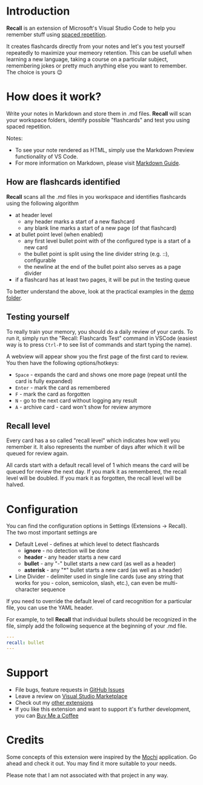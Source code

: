 # Introduction

**Recall** is an extension of Microsoft's Visual Studio Code to help you remember stuff using [spaced repetition](https://en.wikipedia.org/wiki/Spaced_repetition).

It creates flashcards directly from your notes and let's you test yourself repeatedly to maximize your memeory retention. This can be usefull when learning a new language, taking a course on a particular subject, remembering jokes or pretty much anything else you want to remember. The choice is yours 😉

# How does it work?

Write your notes in Markdown and store them in .md files.
**Recall** will scan your workspace folders, identify possible "flashcards" and test you using spaced repetition.

Notes:

- To see your note rendered as HTML, simply use the Markdown Preview functionality of VS Code.
- For more information on Markdown, please visit [Markdown Guide](https://www.markdownguide.org/).

## How are flashcards identified

**Recall** scans all the .md files in you workspace and identifies flashcards using the following algorithm

- at header level
  - any header marks a start of a new flashcard
  - any blank line marks a start of a new page (of that flashcard)
- at bullet point level (when enabled)
  - any first level bullet point with of the configured type is a start of a new card
  - the bullet point is split using the line divider string (e.g. ::), configurable
  - the newline at the end of the bullet point also serves as a page divider
- if a flashcard has at least two pages, it will be put in the testing queue

To better understand the above, look at the practical examples in the [demo folder](https://github.com/frenya/vscode-recall/tree/master/demo).

## Testing yourself

To really train your memory, you should do a daily review of your cards. To run it, simply run the "Recall: Flashcards Test" command in VSCode
(easiest way is to press `Ctrl-P` to see list of commands and start typing the name).

A webview will appear show you the first page of the first card to review. You then have the following options/hotkeys:

- `Space` - expands the card and shows one more page (repeat until the card is fully expanded)
- `Enter` - mark the card as remembered
- `F` - mark the card as forgotten
- `N` - go to the next card without logging any result
- `A` - archive card - card won't show for review anymore

## **Recall** level

Every card has a so called "recall level" which indicates how well you remember it. It also represents the number of days after which it
will be queued for review again.

All cards start with a default recall level of 1 which means the card will be queued for review the next day. If you mark it as remembered,
the recall level will be doubled. If you mark it as forgotten, the recall level will be halved.

# Configuration

You can find the configuration options in Settings (Extensions -> Recall). The two most important settings are

- Default Level - defines at which level to detect flashcards
  - **ignore** - no detection will be done
  - **header** - any header starts a new card
  - **bullet** - any "-" bullet starts a new card (as well as a header)
  - **asterisk** - any "*" bullet starts a new card (as well as a header)
- Line Divider - delimiter used in single line cards (use any string that works for you - colon, semicolon, slash, etc.), can even be multi-character sequence

If you need to override the default level of card recognition for a particular file, you can use the YAML header.

For example, to tell **Recall** that individual bullets should be recognized in the file, simply add the following sequence at the beginning of your .md file.

```yaml
---
recall: bullet
---
```

# Support

- File bugs, feature requests in [GitHub Issues](https://github.com/frenya/vscode-recall/issues)
- Leave a review on [Visual Studio Marketplace](https://marketplace.visualstudio.com/items?itemName=frenya.vscode-recall)
- Check out my [other extensions](https://marketplace.visualstudio.com/publishers/frenya)
- If you like this extension and want to support it's further development, you can [Buy Me a Coffee](https://www.buymeacoffee.com/frenya)


<!-- a href="https://www.buymeacoffee.com/frenya" target="_blank">
  <img
    src="https://cdn.buymeacoffee.com/buttons/v2/default-green.png"
    alt="Buy Me A Coffee"
    style="height: 60px !important;width: 217px !important;"
  >
</a -->

# Credits

Some concepts of this extension were inspired by the [Mochi](https://mochi.cards/) application.
Go ahead and check it out. You may find it more suitable to your needs.

Please note that I am not associated with that project in any way.
